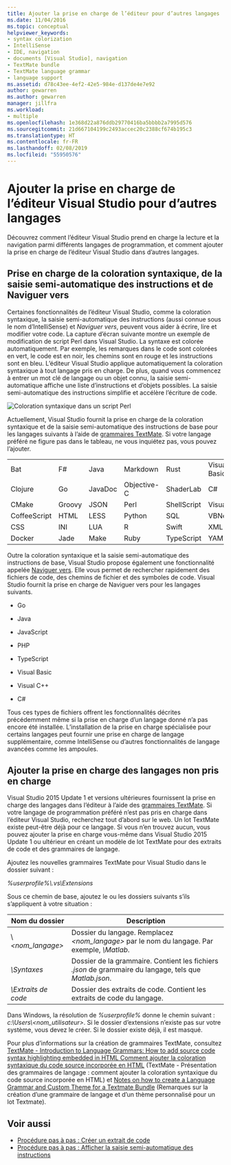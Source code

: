 ```yaml
---
title: Ajouter la prise en charge de l’éditeur pour d’autres langages
ms.date: 11/04/2016
ms.topic: conceptual
helpviewer_keywords:
- syntax colorization
- IntelliSense
- IDE, navigation
- documents [Visual Studio], navigation
- TextMate bundle
- TextMate language grammar
- language support
ms.assetid: d78c43ee-4ef2-42e5-984e-d137de4e7e92
author: gewarren
ms.author: gewarren
manager: jillfra
ms.workload:
- multiple
ms.openlocfilehash: 1e368d22a876ddb29770416ba5bbbb2a7995d576
ms.sourcegitcommit: 21d667104199c2493accec20c2388cf674b195c3
ms.translationtype: HT
ms.contentlocale: fr-FR
ms.lasthandoff: 02/08/2019
ms.locfileid: "55950576"
---
```

# <a name="add-visual-studio-editor-support-for-other-languages"></a>Ajouter la prise en charge de l’éditeur Visual Studio pour d’autres langages

Découvrez comment l’éditeur Visual Studio prend en charge la lecture et la navigation parmi différents langages de programmation, et comment ajouter la prise en charge de l’éditeur Visual Studio dans d’autres langages.

## <a name="syntax-colorization-statement-completion-and-navigate-to-support"></a>Prise en charge de la coloration syntaxique, de la saisie semi-automatique des instructions et de Naviguer vers

Certaines fonctionnalités de l’éditeur Visual Studio, comme la coloration syntaxique, la saisie semi-automatique des instructions (aussi connue sous le nom d’IntelliSense) et _Naviguer vers_, peuvent vous aider à écrire, lire et modifier votre code. La capture d’écran suivante montre un exemple de modification de script Perl dans Visual Studio. La syntaxe est colorée automatiquement. Par exemple, les remarques dans le code sont colorées en vert, le code est en noir, les chemins sont en rouge et les instructions sont en bleu. L’éditeur Visual Studio applique automatiquement la coloration syntaxique à tout langage pris en charge. De plus, quand vous commencez à entrer un mot clé de langage ou un objet connu, la saisie semi-automatique affiche une liste d’instructions et d’objets possibles. La saisie semi-automatique des instructions simplifie et accélère l’écriture de code.

![Coloration syntaxique dans un script Perl](../ide/media/vside_perledit.png)

Actuellement, Visual Studio fournit la prise en charge de la coloration syntaxique et de la saisie semi-automatique des instructions de base pour les langages suivants à l’aide de [grammaires TextMate](https://manual.macromates.com/en/language_grammars). Si votre langage préféré ne figure pas dans le tableau, ne vous inquiétez pas, vous pouvez l’ajouter.

|||||||
|-|-|-|-|-|-|
|Bat|F#|Java|Markdown|Rust|Visual Basic|
|Clojure|Go|JavaDoc|Objective-C|ShaderLab|C#|
|CMake|Groovy|JSON|Perl|ShellScript|Visual C++|
|CoffeeScript|HTML|LESS|Python|SQL|VBNet|
|CSS|INI|LUA|R|Swift|XML|
|Docker|Jade|Make|Ruby|TypeScript|YAML|

Outre la coloration syntaxique et la saisie semi-automatique des instructions de base, Visual Studio propose également une fonctionnalité appelée [Naviguer vers](https://blogs.msdn.microsoft.com/benwilli/2015/04/09/visual-studio-tip-3-use-navigate-to/). Elle vous permet de rechercher rapidement des fichiers de code, des chemins de fichier et des symboles de code. Visual Studio fournit la prise en charge de Naviguer vers pour les langages suivants.

-   Go

-   Java

-   JavaScript

-   PHP

-   TypeScript

-   Visual Basic

-   Visual C++

-   C#

Tous ces types de fichiers offrent les fonctionnalités décrites précédemment même si la prise en charge d’un langage donné n’a pas encore été installée. L’installation de la prise en charge spécialisée pour certains langages peut fournir une prise en charge de langage supplémentaire, comme IntelliSense ou d’autres fonctionnalités de langage avancées comme les ampoules.

## <a name="add-support-for-non-supported-languages"></a>Ajouter la prise en charge des langages non pris en charge

Visual Studio 2015 Update 1 et versions ultérieures fournissent la prise en charge des langages dans l’éditeur à l’aide des [grammaires TextMate](https://manual.macromates.com/en/language_grammars). Si votre langage de programmation préféré n’est pas pris en charge dans l’éditeur Visual Studio, recherchez tout d’abord sur le web. Un lot TextMate existe peut-être déjà pour ce langage. Si vous n’en trouvez aucun, vous pouvez ajouter la prise en charge vous-même dans Visual Studio 2015 Update 1 ou ultérieur en créant un modèle de lot TextMate pour des extraits de code et des grammaires de langage.

Ajoutez les nouvelles grammaires TextMate pour Visual Studio dans le dossier suivant :

*%userprofile%\\.vs\Extensions*

Sous ce chemin de base, ajoutez le ou les dossiers suivants s’ils s’appliquent à votre situation :

|Nom du dossier|Description|
|-----------------|-----------------|
|\\*\<nom_langage>*|Dossier du langage. Remplacez *\<nom_langage>* par le nom du langage. Par exemple, *\Matlab*.|
|*\Syntaxes*|Dossier de la grammaire. Contient les fichiers *.json* de grammaire du langage, tels que *Matlab.json*.|
|*\Extraits de code*|Dossier des extraits de code. Contient les extraits de code du langage.|

Dans Windows, la résolution de *%userprofile%* donne le chemin suivant : *c:\Users\\\<nom_utilisateur>*. Si le dossier d’extensions n’existe pas sur votre système, vous devez le créer. Si le dossier existe déjà, il est masqué.

Pour plus d’informations sur la création de grammaires TextMate, consultez [TextMate - Introduction to Language Grammars: How to add source code syntax highlighting embedded in HTML Comment ajouter la coloration syntaxique du code source incorporée en HTML](https://developmentality.wordpress.com/2011/02/08/textmate-introduction-to-language-grammars/) (TextMate - Présentation des grammaires de langage : comment ajouter la coloration syntaxique du code source incorporée en HTML) et [Notes on how to create a Language Grammar and Custom Theme for a Textmate Bundle](https://benparizek.com/notebook/notes-on-how-to-create-a-language-grammar-and-custom-theme-for-a-textmate-bundle) (Remarques sur la création d’une grammaire de langage et d’un thème personnalisé pour un lot Textmate).

## <a name="see-also"></a>Voir aussi

- [Procédure pas à pas : Créer un extrait de code](../ide/walkthrough-creating-a-code-snippet.md)
- [Procédure pas à pas : Afficher la saisie semi-automatique des instructions](../extensibility/walkthrough-displaying-statement-completion.md)
